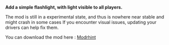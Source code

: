 **Add a simple flashlight, with light visible to all players.**

The mod is still in a experimental state, and thus is nowhere near stable and might crash in some cases If you encounter visual issues, updating your drivers can help fix them.


You can download the mod here :
[Modrhint](https://modrinth.com/mod/simple-flashlight)
